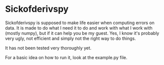 # Sickofderivspy

Sickofderivspy is supposed to make life easier when computing errors on data. It is made to do what I need it to do and work with what I work with (mostly numpy), but if it can help you be my guest. Yes, I know it's probably very ugly, not efficient and simply not the right way to do things.

It has not been tested very thoroughly yet.

For a basic idea on how to run it, look at the example.py file.
